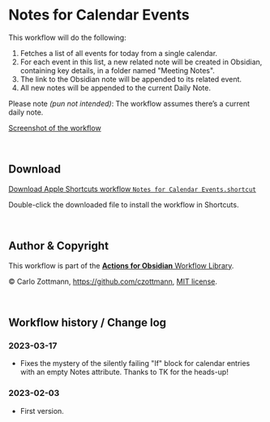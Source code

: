 # Notes for Calendar Events

This workflow will do the following:

1. Fetches a list of all events for today from a single calendar.
1. For each event in this list, a new related note will be created in Obsidian, containing key details, in a folder named "Meeting Notes".
1. The link to the Obsidian note will be appended to its related event.
1. All new notes will be appended to the current Daily Note.

Please note _(pun not intended)_: The workflow assumes there’s a current daily note.

[Screenshot of the workflow](<Notes for Calendar Events.png>)

&nbsp;

## Download

[Download Apple Shortcuts workflow `Notes for Calendar Events.shortcut`](<Notes for Calendar Events.shortcut?raw=1>)

Double-click the downloaded file to install the workflow in Shortcuts.

&nbsp;

## Author & Copyright

This workflow is part of the [**Actions for Obsidian** Workflow Library](https://obsidian.actions.work/workflows).

&copy; Carlo Zottmann, https://github.com/czottmann, [MIT license](../LICENSE).

&nbsp;

## Workflow history / Change log

### 2023-03-17

- Fixes the mystery of the silently failing "If" block for calendar entries with an empty Notes attribute. Thanks to TK for the heads-up!


### 2023-02-03

- First version.
